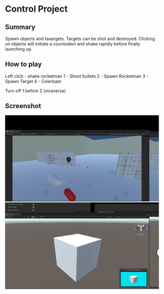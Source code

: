 # Control Project

## Summary

Spawn objects and taaargets. Targets can be shot and destroyed. Clicking on objects will initiate a countodwn and shake rapidly before finally launching up. 


## How to play

Left click - shake rocketman
1 - Shoot bullets
2 - Spawn Rocketman
3 - Spawn Target
4 - Celerbate

Turn off 1 before 2 (viceversa)

## Screenshot
![theproject in action](whatever.png)
![Boucne test](Bounce.gif)